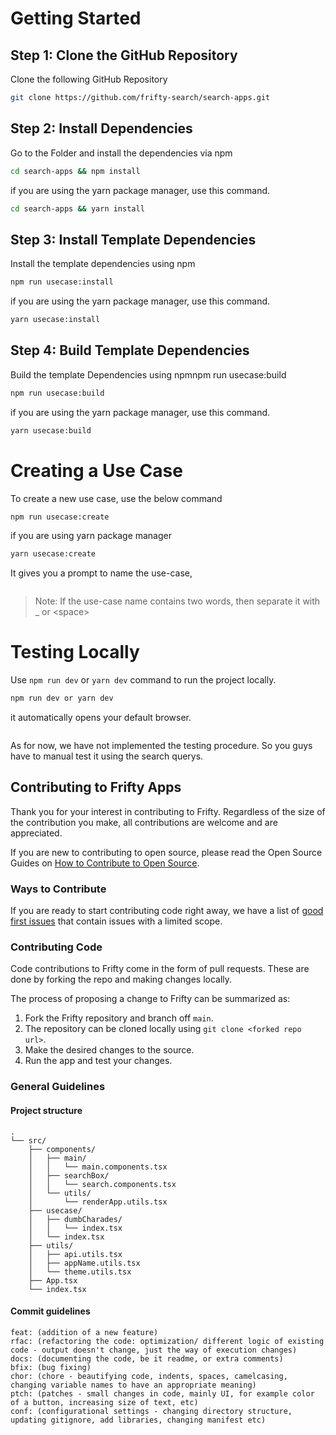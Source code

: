 # Getting Started

## Step 1: Clone the GitHub Repository

Clone the following GitHub Repository

```bash
git clone https://github.com/frifty-search/search-apps.git
```

## Step 2: Install Dependencies

Go to the Folder and install the dependencies via npm&#x20;

```bash
cd search-apps && npm install
```

if you are using the yarn package manager, use this command.

```bash
cd search-apps && yarn install
```

## Step 3: Install Template Dependencies

Install the template dependencies using npm

```bash
npm run usecase:install
```

if you are using the yarn package manager, use this command.

```bash
yarn usecase:install
```

## Step 4: Build Template Dependencies

Build the template Dependencies using npmnpm run usecase:build

```bash
npm run usecase:build
```

if you are using the yarn package manager, use this command.

```bash
yarn usecase:build
```

# Creating a Use Case

To create a new use case, use the below command&#x20;

```bash
npm run usecase:create
```

if you are using yarn package manager

```bash
yarn usecase:create
```

It gives you a prompt to name the use-case,

<figure><img src="assets/create-usecase" alt=""><figcaption></figcaption></figure>

> Note: If the use-case name contains two words, then separate it with \_ or \<space>

# Testing Locally

Use `npm run dev` or `yarn dev` command to run the project locally.&#x20;

```bash
npm run dev or yarn dev
```

it automatically opens your default browser.

<figure><img src="assets/testing-screenshot.png" alt=""><figcaption></figcaption></figure>

As for now, we have not implemented the testing procedure. So you guys have to manual test it using the search querys.

## Contributing to Frifty Apps

Thank you for your interest in contributing to Frifty. Regardless of the size of the contribution you make, all contributions are welcome and are appreciated.

If you are new to contributing to open source, please read the Open Source Guides on [How to Contribute to Open Source](https://opensource.guide/how-to-contribute/).

### Ways to Contribute

If you are ready to start contributing code right away, we have a list of [good first issues](https://github.com/frifty-search/search-apps/issues/labels/good%20first%20issue) that contain issues with a limited scope.

### Contributing Code

Code contributions to Frifty come in the form of pull requests. These are done by forking the repo and making changes locally.

The process of proposing a change to Frifty can be summarized as:

1. Fork the Frifty repository and branch off `main`.
1. The repository can be cloned locally using `git clone <forked repo url>`.
1. Make the desired changes to the source.
1. Run the app and test your changes.

### General Guidelines

#### Project structure

```
.
└── src/
    ├── components/
    │   ├── main/
    │   │   └── main.components.tsx
    │   ├── searchBox/
    │   │   └── search.components.tsx
    │   └── utils/
    │       └── renderApp.utils.tsx
    ├── usecase/
    │   ├── dumbCharades/
    │   │   └── index.tsx
    │   └── index.tsx
    ├── utils/
    │   ├── api.utils.tsx
    │   ├── appName.utils.tsx
    │   └── theme.utils.tsx
    ├── App.tsx
    └── index.tsx
```

#### Commit guidelines

```
feat: (addition of a new feature)
rfac: (refactoring the code: optimization/ different logic of existing code - output doesn't change, just the way of execution changes)
docs: (documenting the code, be it readme, or extra comments)
bfix: (bug fixing)
chor: (chore - beautifying code, indents, spaces, camelcasing, changing variable names to have an appropriate meaning)
ptch: (patches - small changes in code, mainly UI, for example color of a button, increasing size of text, etc)
conf: (configurational settings - changing directory structure, updating gitignore, add libraries, changing manifest etc)
```
